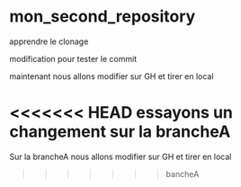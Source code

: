 # mon_second_repository
apprendre le clonage

modification pour tester le commit 

maintenant nous allons modifier sur GH et tirer en local

<<<<<<< HEAD
essayons un changement sur la brancheA
=======
Sur la brancheA nous allons modifier sur GH et tirer en local
>>>>>>> bancheA
